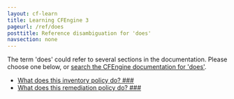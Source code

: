 ```yaml
---
layout: cf-learn
title: Learning CFEngine 3
pageurl: /ref/does
posttitle: Reference disambiguation for 'does'
navsection: none
---
```


The term 'does' could refer to several sections in the documentation. Please choose one below, or
[search the CFEngine documentation for 'does'](http://docs.cfengine.com/latest/search.html?q=does).

- [What does this inventory policy do? \#\#\#](http://docs.cfengine.com/latest/examples-tutorials-report_inventory_remediate_sec_vulnerabilities.html#what-does-this-inventory-policy-do?-###)
- [What does this remediation policy do? \#\#\#](http://docs.cfengine.com/latest/examples-tutorials-report_inventory_remediate_sec_vulnerabilities.html#what-does-this-remediation-policy-do?-###)
